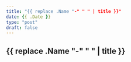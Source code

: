 ```yaml
---
title: "{{ replace .Name "-" " " | title }}"
date: {{ .Date }}
type: "post"
draft: false
---
```


## {{ replace .Name "-" " " | title }}